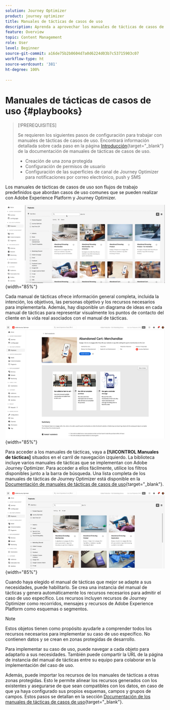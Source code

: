 ```yaml
---
solution: Journey Optimizer
product: journey optimizer
title: Manuales de tácticas de casos de uso
description: Aprenda a aprovechar los manuales de tácticas de casos de uso de Adobe Experience Platform con Adobe Journeys Optimizer.
feature: Overview
topic: Content Management
role: User
level: Beginner
source-git-commit: a16de75b2b0604d7a0d6224d03b7c53715903c07
workflow-type: ht
source-wordcount: '381'
ht-degree: 100%

---
```


# Manuales de tácticas de casos de uso {#playbooks}

>[!PREREQUISITES]
>
>Se requieren los siguientes pasos de configuración para trabajar con manuales de tácticas de casos de uso. Encontrará información detallada sobre cada paso en la página [Introducción](https://experienceleague.corp.adobe.com/docs/experience-platform/use-case-playbooks/playbooks/get-started.html?lang=es){target="_blank"} de la documentación de manuales de tácticas de casos de uso.
>
>* Creación de una zona protegida
>* Configuración de permisos de usuario
>* Configuración de las superficies de canal de Journey Optimizer para notificaciones por correo electrónico, push y SMS

Los manuales de tácticas de casos de uso son flujos de trabajo predefinidos que abordan casos de uso comunes que se pueden realizar con Adobe Experience Platform y Journey Optimizer.

![imagen animada que muestra manuales de tácticas de casos de uso](../rn/assets/do-not-localize/playbooks.gif){width="85%"}

Cada manual de tácticas ofrece información general completa, incluida la intención, los objetivos, las personas objetivo y los recursos necesarios para implementarla. Además, hay disponible un diagrama de ideas en cada manual de tácticas para representar visualmente los puntos de contacto del cliente en la vida real asociados con el manual de tácticas.

![Manual de tácticas del carro de compras abandonado mostrado en la vista de descubrimiento de manuales de tácticas](assets/playbooks-detail.png){width="85%"}

Para acceder a los manuales de tácticas, vaya a **[!UICONTROL Manuales de tácticas]** situados en el carril de navegación izquierdo. La biblioteca incluye varios manuales de tácticas que se implementan con Adobe Journey Optimizer. Para acceder a ellos fácilmente, utilice los filtros disponibles junto a la barra de búsqueda. Una lista completa de los manuales de tácticas de Journey Optimizer está disponible en la [Documentación de manuales de tácticas de casos de uso](https://experienceleague.adobe.com/docs/experience-platform/use-case-playbooks/playbooks/playbooks-list.html?lang=es){target="_blank"}.

![Lista de manuales de tácticas con el panel de filtros abierto](assets/playbooks-filter.png){width="85%"}

Cuando haya elegido el manual de tácticas que mejor se adapte a sus necesidades, puede habilitarlo. Se crea una instancia del manual de tácticas y genera automáticamente los recursos necesarios para admitir el caso de uso específico. Los recursos incluyen recursos de Journey Optimizer como recorridos, mensajes y recursos de Adobe Experience Platform como esquemas o segmentos.

>[!NOTE]
>
>Estos objetos tienen como propósito ayudarle a comprender todos los recursos necesarios para implementar su caso de uso específico. No contienen datos y se crean en zonas protegidas de desarrollo. 

Para implementar su caso de uso, puede navegar a cada objeto para adaptarlo a sus necesidades. También puede compartir la URL de la página de instancia del manual de tácticas entre su equipo para colaborar en la implementación del caso de uso.

Además, puede importar los recursos de los manuales de tácticas a otras zonas protegidas. Esto le permite alinear los recursos generados con los existentes y asegurarse de que sean compatibles con los datos, en caso de que ya haya configurado sus propios esquemas, campos y grupos de campos. Estos pasos se detallan en la sección [Documentación de los manuales de tácticas de casos de uso](https://experienceleague.adobe.com/docs/experience-platform/use-case-playbooks/playbooks/data-awareness.html?lang=es){target="_blank"}.
